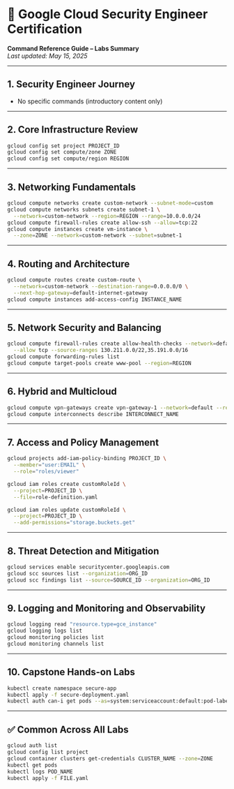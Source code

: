 
# 📘 Google Cloud Security Engineer Certification  
**Command Reference Guide – Labs Summary**  
_Last updated: May 15, 2025_

---

## **1. Security Engineer Journey**
- No specific commands (introductory content only)

---

## **2. Core Infrastructure Review**
```bash
gcloud config set project PROJECT_ID
gcloud config set compute/zone ZONE
gcloud config set compute/region REGION
```

---

## **3. Networking Fundamentals**
```bash
gcloud compute networks create custom-network --subnet-mode=custom
gcloud compute networks subnets create subnet-1 \
  --network=custom-network --region=REGION --range=10.0.0.0/24
gcloud compute firewall-rules create allow-ssh --allow=tcp:22
gcloud compute instances create vm-instance \
  --zone=ZONE --network=custom-network --subnet=subnet-1
```

---

## **4. Routing and Architecture**
```bash
gcloud compute routes create custom-route \
  --network=custom-network --destination-range=0.0.0.0/0 \
  --next-hop-gateway=default-internet-gateway
gcloud compute instances add-access-config INSTANCE_NAME
```

---

## **5. Network Security and Balancing**
```bash
gcloud compute firewall-rules create allow-health-checks --network=default \
  --allow tcp --source-ranges 130.211.0.0/22,35.191.0.0/16
gcloud compute forwarding-rules list
gcloud compute target-pools create www-pool --region=REGION
```

---

## **6. Hybrid and Multicloud**
```bash
gcloud compute vpn-gateways create vpn-gateway-1 --network=default --region=REGION
gcloud compute interconnects describe INTERCONNECT_NAME
```

---

## **7. Access and Policy Management**
```bash
gcloud projects add-iam-policy-binding PROJECT_ID \
  --member="user:EMAIL" \
  --role="roles/viewer"

gcloud iam roles create customRoleId \
  --project=PROJECT_ID \
  --file=role-definition.yaml

gcloud iam roles update customRoleId \
  --project=PROJECT_ID \
  --add-permissions="storage.buckets.get"
```

---

## **8. Threat Detection and Mitigation**
```bash
gcloud services enable securitycenter.googleapis.com
gcloud scc sources list --organization=ORG_ID
gcloud scc findings list --source=SOURCE_ID --organization=ORG_ID
```

---

## **9. Logging and Monitoring and Observability**
```bash
gcloud logging read "resource.type=gce_instance"
gcloud logging logs list
gcloud monitoring policies list
gcloud monitoring channels list
```

---

## **10. Capstone Hands-on Labs**
```bash
kubectl create namespace secure-app
kubectl apply -f secure-deployment.yaml
kubectl auth can-i get pods --as=system:serviceaccount:default:pod-labeler
```

---

## ✅ Common Across All Labs
```bash
gcloud auth list
gcloud config list project
gcloud container clusters get-credentials CLUSTER_NAME --zone=ZONE
kubectl get pods
kubectl logs POD_NAME
kubectl apply -f FILE.yaml
```
